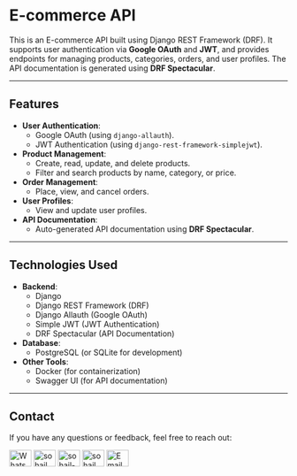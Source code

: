# E-commerce API

This is an E-commerce API built using Django REST Framework (DRF). It supports user authentication via **Google OAuth** and **JWT**, and provides endpoints for managing products, categories, orders, and user profiles. The API documentation is generated using **DRF Spectacular**.

---

## Features

- **User Authentication**:
  - Google OAuth (using `django-allauth`).
  - JWT Authentication (using `django-rest-framework-simplejwt`).
- **Product Management**:
  - Create, read, update, and delete products.
  - Filter and search products by name, category, or price.
- **Order Management**:
  - Place, view, and cancel orders.
- **User Profiles**:
  - View and update user profiles.
- **API Documentation**:
  - Auto-generated API documentation using **DRF Spectacular**.

---

## Technologies Used

- **Backend**:
  - Django
  - Django REST Framework (DRF)
  - Django Allauth (Google OAuth)
  - Simple JWT (JWT Authentication)
  - DRF Spectacular (API Documentation)
- **Database**:
  - PostgreSQL (or SQLite for development)
- **Other Tools**:
  - Docker (for containerization)
  - Swagger UI (for API documentation)

---

## Contact
If you have any questions or feedback, feel free to reach out:
<p align="left">
<a href="https://wa.me/+923431285354" target="blank"><img align="center" src="https://img.icons8.com/color/48/000000/whatsapp.png" alt="WhatsApp" height="30" width="40" /></a>
<a href="https://www.hackerrank.com/sohail_ahmad342" target="blank"><img align="center" src="https://raw.githubusercontent.com/rahuldkjain/github-profile-readme-generator/master/src/images/icons/Social/hackerrank.svg" alt="sohail_ahmad342" height="30" width="40" /></a>
<a href="https://www.linkedin.com/in/sohailahmad3428041928/" target="blank"><img align="center" src="https://raw.githubusercontent.com/rahuldkjain/github-profile-readme-generator/master/src/images/icons/Social/linked-in-alt.svg" alt="sohail-ahmad342" height="30" width="40" /></a>
<a href="https://instagram.com/sohail_ahmed113" target="blank"><img align="center" src="https://raw.githubusercontent.com/rahuldkjain/github-profile-readme-generator/master/src/images/icons/Social/instagram.svg" alt="sohail_ahmed113" height="30" width="40" /></a>
<a href="mailto:sohailahmed34280@gmail.com" target="blank"><img align="center" src="https://img.icons8.com/ios-filled/50/000000/email-open.png" alt="Email" height="30" width="40" /></a>
</p>